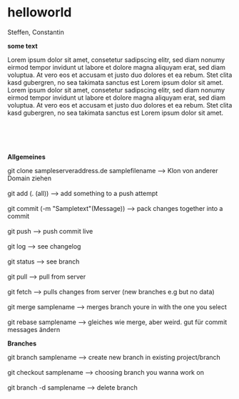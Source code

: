 # helloworld
Steffen, Constantin

<p> <b>some text</b> </p>
Lorem ipsum dolor sit amet, consetetur sadipscing elitr, sed diam nonumy eirmod tempor invidunt ut labore et dolore magna aliquyam erat, sed diam voluptua. 
At vero eos et accusam et justo duo dolores et ea rebum. Stet clita kasd gubergren, no sea takimata sanctus est Lorem ipsum dolor sit amet. 
Lorem ipsum dolor sit amet, consetetur sadipscing elitr, sed diam nonumy eirmod tempor invidunt ut labore et dolore magna aliquyam erat, sed diam voluptua. 
At vero eos et accusam et justo duo dolores et ea rebum. Stet clita kasd gubergren, no sea takimata sanctus est Lorem ipsum dolor sit amet.

<br>
<br>
<br>
<br>
<br>



<p> <b>Allgemeines</b> </p>

git clone sampleserveraddress.de samplefilename --> Klon von anderer Domain ziehen
<br>
<br>
git add (. (all)) --> add something to a push attempt
<br>
<br>
git commit (-m "Sampletext"(Message)) --> pack changes together into a commit
<br>
<br>
git push --> push commit live
<br>
<br>
git log --> see changelog
<br>
<br>
git status --> see branch
<br>
<br>
git pull --> pull from server
<br>
<br>
git fetch --> pulls changes from server (new branches e.g but no data)
<br>
<br>
git merge samplename --> merges branch youre in with the one you select
<br>
<br>
git rebase samplename --> gleiches wie merge, aber weird. gut für commit messages ändern

<p> <b>Branches</b> </p>

git branch samplename --> create new branch in existing project/branch
<br>
<br>
git checkout samplename --> choosing branch you wanna work on
<br>
<br>
git branch -d samplename --> delete branch


